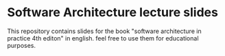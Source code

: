 # Software Architecture lecture slides
This repository contains slides for the book "software architecture in practice 4th editon" in english.
feel free to use them for educational purposes.
